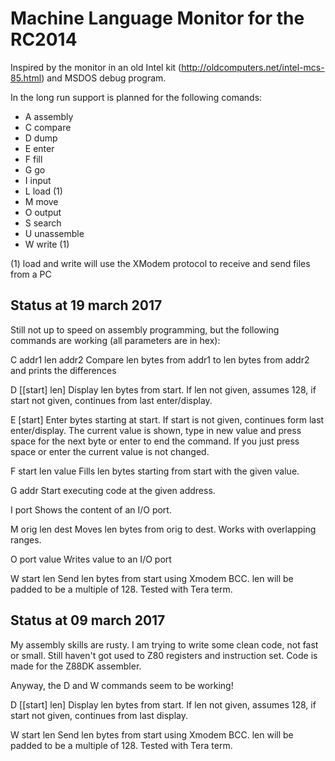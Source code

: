 Machine Language Monitor for the RC2014
=======================================

Inspired by the monitor in an old Intel kit (http://oldcomputers.net/intel-mcs-85.html)
and MSDOS debug program.

In the long run support is planned for the following comands:

* A assembly
* C compare
* D dump
* E enter
* F fill
* G go
* I input
* L load (1)
* M move
* O output
* S search
* U unassemble
* W write (1)

(1) load and write will use the XModem protocol to receive and send files from a PC


Status at 19 march 2017
------------------------

Still not up to speed on assembly programming, but the following commands are
working (all parameters are in hex):

C addr1 len addr2
Compare len bytes from addr1 to len bytes from addr2 and prints the differences

D [[start] len]
Display len bytes from start. If len not given, assumes 128, if start not given,
continues from last enter/display.

E [start]
Enter bytes starting at start. If start is not given, continues form last enter/display.
The current value is shown, type in new value and press space for the next byte
or enter to end the command. If you just press space or enter the current value
is not changed.

F start len value
Fills len bytes starting from start with the given value.

G addr
Start executing code at the given address.

I port
Shows the content of an I/O port.

M orig len dest
Moves len bytes from orig to dest. Works with overlapping ranges.

O port value
Writes value to an I/O port

W start len
Send len bytes from start using Xmodem BCC. len will be padded to be a
multiple of 128. Tested with Tera term.



Status at 09 march 2017
------------------------

My assembly skills are rusty. I am trying to write some clean code, not fast or
small. Still haven't got used to Z80 registers and instruction set. Code is made
for the Z88DK assembler.

Anyway, the D and W commands seem to be working!

D [[start] len]
Display len bytes from start. If len not given, assumes 128, if start not given,
continues from last display.

W start len
Send len bytes from start using Xmodem BCC. len will be padded to be a
multiple of 128. Tested with Tera term.

